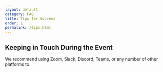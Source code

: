 ```yaml
---
layout: default
category: FAQ
title: Tips for Success
order: 1
permalink: /tips.html
---
```


## Keeping in Touch During the Event
We recommend using Zoom, Slack, Discord, Teams, or any number of other platforms to 
